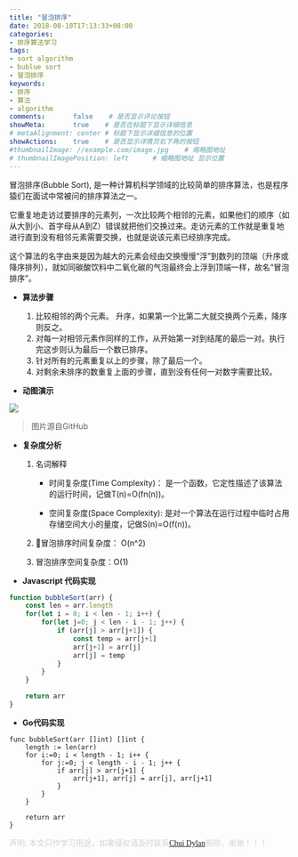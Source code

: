 ```yaml
---
title: "冒泡排序"
date: 2018-08-10T17:13:33+08:00
categories:
- 排序算法学习
tags:
- sort algorithm
- bublue sort
- 冒泡排序
keywords:
- 排序
- 算法
- algorithm
comments:       false    # 是否显示评论按钮
showMeta:       true    # 是否在标题下显示详细信息
# metaAlignment: center # 标题下显示详细信息的位置
showActions:    true    # 是否显示详情页右下角的按钮
#thumbnailImage: //example.com/image.jpg    # 缩略图地址
# thumbnailImagePosition: left      # 缩略图地址 显示位置
---
```


冒泡排序(Bubble Sort), 是一种计算机科学领域的比较简单的排序算法，也是程序猿们在面试中常被问的排序算法之一。

<!--more-->

它重复地走访过要排序的元素列，一次比较两个相邻的元素，如果他们的顺序（如从大到小、首字母从A到Z）错误就把他们交换过来。走访元素的工作就是重复地进行直到没有相邻元素需要交换，也就是说该元素已经排序完成。

这个算法的名字由来是因为越大的元素会经由交换慢慢“浮”到数列的顶端（升序或降序排列），就如同碳酸饮料中二氧化碳的气泡最终会上浮到顶端一样，故名“冒泡排序”。

- **算法步骤**

    1. 比较相邻的两个元素。 升序，如果第一个比第二大就交换两个元素，降序则反之。
    2. 对每一对相邻元素作同样的工作，从开始第一对到结尾的最后一对。执行完这步则认为最后一个数已排序。
    3. 针对所有的元素重复以上的步骤，除了最后一个。
    4. 对剩余未排序的数重复上面的步骤，直到没有任何一对数字需要比较。

- **动图演示**

<img src="https://github.com/EvanXzj/JS-Sorting-Algorithm/raw/master/res/bubbleSort.gif"></img>

> 图片源自GitHub

- **复杂度分析**

    1. 名词解释

        - 时间复杂度(Time Complexity)： 是一个函数，它定性描述了该算法的运行时间，记做T(n)=O(fn(n))。

        - 空间复杂度(Space Complexity): 是对一个算法在运行过程中临时占用存储空间大小的量度，记做S(n)=O(f(n))。
        
    2. 冒泡排序时间复杂度： O(n^2)

    3. 冒泡排序空间复杂度：O(1)

- **Javascript 代码实现**

```js
function bubbleSort(arr) {
    const len = arr.length
    for(let i = 0; i < len - 1; i++) {
        for(let j=0; j < len - i - 1; j++) {
            if (arr[j] > arr[j+1]) {
                const temp = arr[j+1]
                arr[j+1] = arr[j]
                arr[j] = temp
            }
        }
    }

    return arr
}
```

- **Go代码实现** 

```golang
func bubbleSort(arr []int) []int {
    length := len(arr)
    for i:=0; i < length - 1; i++ {
        for j:=0; j < length - i - 1; j++ {
            if arr[j] > arr[j+1] {
                arr[j+1], arr[j] = arr[j], arr[j+1]
            }
        }
    }

    return arr
}
```

<font face="Microsoft YaHe" color="lightgray">声明: 本文只作学习用途，如果侵权请及时联系<a href="mailto:chuidylan@gmail.com">Chui Dylan</a>删除，谢谢！！！</font>